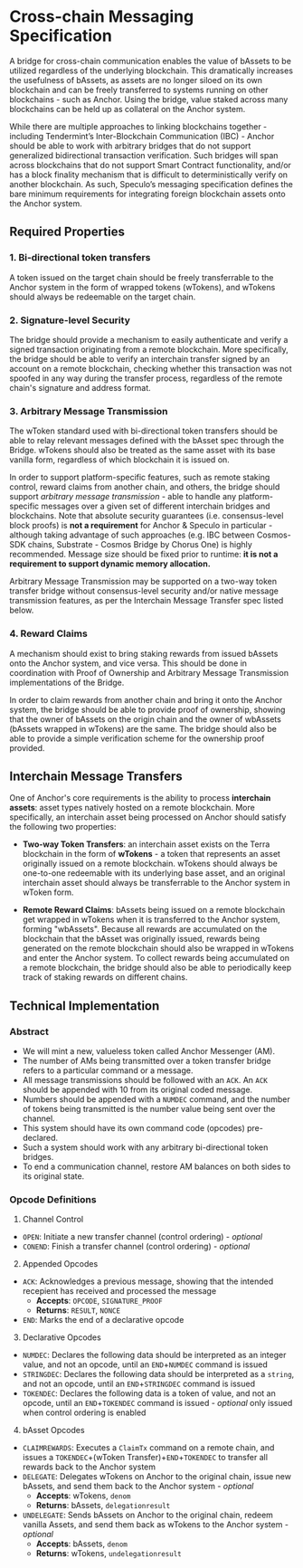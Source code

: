 # Cross-chain Messaging Specification 

A bridge for cross-chain communication enables the value of bAssets to be utilized regardless of the underlying blockchain. This dramatically increases the usefulness of bAssets, as assets are no longer siloed on its own blockchain and can be freely transferred to systems running on other blockchains - such as Anchor. Using the bridge, value staked across many blockchains can be held up as collateral on the Anchor system.

While there are multiple approaches to linking blockchains together - including Tendermint’s Inter-Blockchain Communication (IBC) - Anchor should be able to work with arbitrary bridges that do not support generalized bidirectional transaction verification. Such bridges will span across blockchains that do not support Smart Contract functionality, and/or has a block finality mechanism that is difficult to deterministically verify on another blockchain. As such, Speculo’s messaging specification defines the bare minimum requirements for integrating foreign blockchain assets onto the Anchor system.

## Required Properties

### 1. **Bi-directional token transfers**

A token issued on the target chain should be freely transferrable to the Anchor system in the form of wrapped tokens (wTokens), and wTokens should always be redeemable on the target chain.

### 2. **Signature-level Security**

The bridge should provide a mechanism to easily authenticate and verify a signed transaction originating from a remote blockchain. More specifically, the bridge should be able to verify an interchain transfer signed by an account on a remote blockchain, checking whether this transaction was not spoofed in any way during the transfer process, regardless of the remote chain's signature and address format.

### 3. **Arbitrary Message Transmission**
The wToken standard used with bi-directional token transfers should be able to relay relevant messages defined with the bAsset spec through the Bridge. wTokens should also be treated as the same asset with its base vanilla form, regardless of which blockchain it is issued on.

In order to support platform-specific features, such as remote staking control, reward claims from another chain, and others, the bridge should support *arbitrary message transmission* - able to handle any platform-specific messages over a given set of different interchain bridges and blockchains. Note that absolute security guarantees (i.e. consensus-level block proofs) is **not a requirement** for Anchor & Speculo in particular - although taking advantage of such approaches (e.g. IBC between Cosmos-SDK chains, Substrate - Cosmos Bridge by Chorus One) is highly recommended. Message size should be fixed prior to runtime: **it is not a requirement to support dynamic memory allocation.**

Arbitrary Message Transmission may be supported on a two-way token transfer bridge without consensus-level security and/or native message transmission features, as per the Interchain Message Transfer spec listed below.

### 4. **Reward Claims**
A mechanism should exist to bring staking rewards from issued bAssets onto the Anchor system, and vice versa. This should be done in coordination with Proof of Ownership and Arbitrary Message Transmission implementations of the Bridge.

In order to claim rewards from another chain and bring it onto the Anchor system, the bridge should be able to provide proof of ownership, showing that the owner of bAssets on the origin chain and the owner of wbAssets (bAssets wrapped in wTokens) are the same. The bridge should also be able to provide a simple verification scheme for the ownership proof provided.

## Interchain Message Transfers

One of Anchor's core requirements is the ability to process **interchain assets**: asset types natively hosted on a remote blockchain. More specifically, an interchain asset being processed on Anchor should satisfy the following two properties:

- **Two-way Token Transfers**: an interchain asset exists on the Terra blockchain in the form of **wTokens** - a token that represents an asset originally issued on a remote blockchain. wTokens should always be one-to-one redeemable with its underlying base asset, and an original interchain asset should always be transferrable to the Anchor system in wToken form.

- **Remote Reward Claims**: bAssets being issued on a remote blockchain get wrapped in wTokens when it is transferred to the Anchor system, forming "wbAssets". Because all rewards are accumulated on the blockchain that the bAsset was originally issued, rewards being generated on the remote blockchain should also be wrapped in wTokens and enter the Anchor system. To collect rewards being accumulated on a remote blockchain, the bridge should also be able to periodically keep track of staking rewards on different chains.

## Technical Implementation

### **Abstract**
- We will mint a new, valueless token called Anchor Messenger (AM).
- The number of AMs being transmitted over a token transfer bridge refers to a particular command or a message.
- All message transmissions should be followed with an `ACK`. An `ACK` should be appended with 10 from its original coded message.
- Numbers should be appended with a `NUMDEC` command, and the number of tokens being transmitted is the number value being sent over the channel.
- This system should have its own command code (opcodes) pre-declared.
- Such a system should work with any arbitrary bi-directional token bridges.
- To end a communication channel, restore AM balances on both sides to its original state.

### **Opcode Definitions**

1. Channel Control
- `OPEN`: Initiate a new transfer channel (control ordering) - *optional*
- `CONEND`: Finish a transfer channel (control ordering) - *optional*

2. Appended Opcodes
- `ACK`: Acknowledges a previous message, showing that the intended recepient has received and processed the message
	- **Accepts**: `OPCODE`, `SIGNATURE_PROOF`
	- **Returns**: `RESULT`, `NONCE`
- `END`: Marks the end of a declarative opcode

3. Declarative Opcodes
- `NUMDEC`: Declares the following data should be interpreted as an integer value, and not an opcode, until an `END`+`NUMDEC` command is issued
- `STRINGDEC`: Declares the following data should be interpreted as a `string`, and not an opcode, until an `END`+`STRINGDEC` command is issued
- `TOKENDEC`: Declares the following data is a token of value, and not an opcode, until an `END`+`TOKENDEC` command is issued - *optional* only issued when control ordering is enabled

4. bAsset Opcodes
- `CLAIMREWARDS`: Executes a `ClaimTx` command on a remote chain, and issues a `TOKENDEC`+(wToken Transfer)+`END`+`TOKENDEC` to transfer all rewards back to the Anchor system
- `DELEGATE`: Delegates wTokens on Anchor to the original chain, issue new bAssets, and send them back to the Anchor system - *optional*
	- **Accepts**: wTokens, `denom`
	- **Returns**: bAssets, `delegationresult`
- `UNDELEGATE`: Sends bAssets on Anchor to the original chain, redeem vanilla Assets, and send them back as wTokens to the Anchor system - *optional*
	- **Accepts**: bAssets, `denom`
	- **Returns**: wTokens, `undelegationresult`
